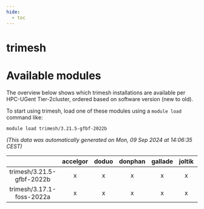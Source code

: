 ```yaml
---
hide:
  - toc
---
```


trimesh
=======

# Available modules


The overview below shows which trimesh installations are available per HPC-UGent Tier-2cluster, ordered based on software version (new to old).

To start using trimesh, load one of these modules using a `module load` command like:

```shell
module load trimesh/3.21.5-gfbf-2022b
```

*(This data was automatically generated on Mon, 09 Sep 2024 at 14:06:35 CEST)*  

| |accelgor|doduo|donphan|gallade|joltik|shinx|skitty|
| :---: | :---: | :---: | :---: | :---: | :---: | :---: | :---: |
|trimesh/3.21.5-gfbf-2022b|x|x|x|x|x|x|x|
|trimesh/3.17.1-foss-2022a|x|x|x|x|x|x|x|
